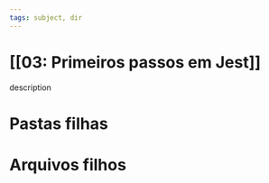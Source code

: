 ```yaml
---
tags: subject, dir
---
```


# [[03: Primeiros passos em Jest]]

description

# Pastas filhas



# Arquivos filhos


